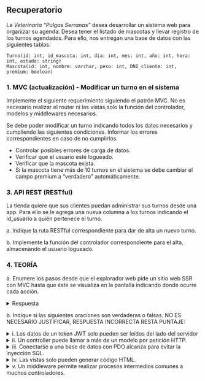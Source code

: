 ## Recuperatorio

La *Veterinaria “Pulgas Serranas”* desea desarrollar un sistema web para organizar su agenda. Desea tener el listado de mascotas y llevar registro de los turnos agendados.
Para ello, nos entregan una base de datos con las siguientes tablas:
```
Turno(id: int, id_mascota: int, dia: int, mes: int, año: int, hora: int, estado: string)
Mascota(id: int, nombre: varchar, peso: int, DNI_cliente: int, premium: boolean) 
```

### 1. MVC (actualización) - Modificar un turno en el sistema

Implemente el siguiente requerimiento siguiendo el patrón MVC. No es necesario realizar el router ni las vistas,solo la función del controlador, modelos y middlewares necesarios.

Se debe poder modificar un turno indicando todos los datos necesarios y cumpliendo las siguientes condiciones. Informar los errores correspondientes en caso de no cumplirlos.
* Controlar posibles errores de carga de datos.
* Verificar que el usuario esté logueado.
* Verificar que la mascota exista.
* Si la mascota tiene más de 10 turnos en el sistema se debe cambiar el campo premium a “verdadero” automáticamente.



### 3. API REST (RESTful)
La tienda quiere que sus clientes puedan administrar sus turnos desde una app. Para ello se le agrega una nueva columna a los turnos indicando el id_usuario a quién pertenece el turno.

a. Indique la ruta RESTful correspondiente para dar de alta un nuevo turno.

b. Implemente la función del controlador correspondiente para el alta, almacenando el usuario logueado.


### 4. TEORÍA

a. Enumere los pasos desde que el explorador web pide un sitio web SSR con MVC hasta que éste se visualiza en la pantalla indicando donde ocurre cada acción.

<details> 
  <summary>Respuesta</summary>

1. El cliente pide el sitio web

2. El router identifica la ruta

3. Se llama al controller correspondiente

4. El controller llama a los modelos correspondientes

5. El controller llama a la vista

6. La vista genera el html

7. El servidor manda el html generado al cliente

8. El browser renderiza ese HTML
</details>


b. Indique si las siguientes oraciones son verdaderas o falsas. NO ES NECESARIO JUSTIFICAR, RESPUESTA INCORRECTA RESTA PUNTAJE:


<details> 
  <summary>i. Los datos de un token JWT solo pueden ser leídos del lado del servidor</summary>
   Falso, el token JWT no está encriptado, cualquiera lo puede leer.
</details>

<details> 
  <summary>ii. Un controller puede llamar a más de un modelo por petición HTTP.</summary>
Verdadero, puede usar tantos modelos como sean necesarios.
</details>

<details> 
  <summary>iii. Conectarse a una base de datos con PDO alcanza para evitar la inyección SQL.</summary>
Falso, se necesita usar de forma segura pasando los datos ingresados por el usuario de forma parametrizada en la sentencia execute().
</details>

<details> 
  <summary>iv. Las vistas solo pueden generar código HTML.</summary>
Falso, una vista podría generar JSON, XML, YML, o cualquier formato que sea necesario.
</details>

<details> 
  <summary>v. Un middleware permite realizar procesos intermedios comunes a muchos controladores.</summary>
Verdadero, es una acción intermedia entre la petición y el controlador para realizar acciones que serán requeridas por los controladores.
</details>
